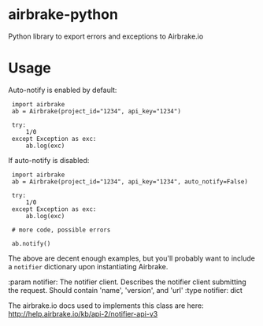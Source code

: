 airbrake-python
===============

Python library to export errors and exceptions to Airbrake.io

Usage
=====

Auto-notify is enabled by default:

     import airbrake
     ab = Airbrake(project_id="1234", api_key="1234")

     try:
         1/0
     except Exception as exc:
         ab.log(exc)

If auto-notify is disabled:

     import airbrake
     ab = Airbrake(project_id="1234", api_key="1234", auto_notify=False)

     try:
         1/0
     except Exception as exc:
         ab.log(exc)

     # more code, possible errors

     ab.notify()

The above are decent enough examples, but you'll probably want
to include a `notifier` dictionary upon instantiating Airbrake.

:param notifier: The notifier client. Describes the notifier
                 client submitting the request.
                 Should contain 'name', 'version', and 'url'
:type notifier: dict

The airbrake.io docs used to implements this class are here:
http://help.airbrake.io/kb/api-2/notifier-api-v3
